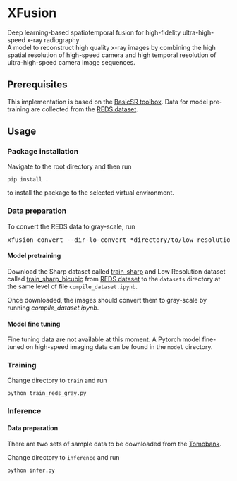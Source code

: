 # XFusion
Deep learning-based spatiotemporal fusion for high-fidelity ultra-high-speed x-ray radiography  
A model to reconstruct high quality x-ray images by combining the high spatial resolution of high-speed camera and high temporal resolution of ultra-high-speed camera image sequences.  

## Prerequisites
This implementation is based on the [BasicSR toolbox](https://github.com/XPixelGroup/BasicSR). Data for model pre-training are collected from the [REDS dataset](https://seungjunnah.github.io/Datasets/reds).  

## Usage
### Package installation
Navigate to the root directory and then run
```
pip install .
```
to install the package to the selected virtual environment.

### Data preparation
To convert the REDS data to gray-scale, run
<pre>
xfusion convert --dir-lo-convert *directory/to/low resolution/RGB/training image* --dir-hi-convert *directory/to/high resolution/RGB/training image* --out-dir-lo *directory/to/low resolution/gray-scale/training image* --out-dir-hi *directory/to/high resolution/gray-scale/training image*
</pre>

#### Model pretraining
Download the Sharp dataset called [train_sharp](https://drive.google.com/open?id=1YLksKtMhd2mWyVSkvhDaDLWSc1qYNCz-) and Low Resolution dataset called [train_sharp_bicubic](https://drive.google.com/open?id=1a4PrjqT-hShvY9IyJm3sPF0ZaXyrCozR) from [REDS dataset](https://seungjunnah.github.io/Datasets/reds) to the `datasets` directory at the same level of file `compile_dataset.ipynb`.

Once downloaded, the images should convert them to gray-scale by running *compile_dataset.ipynb*.

#### Model fine tuning
Fine tuning data are not available at this moment. A Pytorch model fine-tuned on high-speed imaging data can be found in the `model` directory.

### Training
Change directory to `train` and run
```
python train_reds_gray.py
```

### Inference
#### Data preparation
There are two sets of sample data to be downloaded from the [Tomobank](https://tomobank.readthedocs.io/en/latest/source/data/docs.data.radio.html).

Change directory to `inference` and run
```
python infer.py
```

